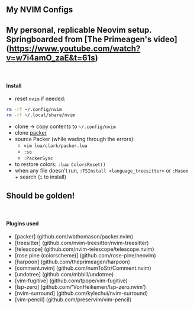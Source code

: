 ## My NVIM Configs
My personal, replicable Neovim setup.
Springboarded from [The Primeagen's video] (https://www.youtube.com/watch?v=w7i4amO_zaE&t=61s)
 
---
 
#### Install
- reset `nvim` if needed: 
```bash
rm -rf ~/.config/nvim
rm -rf ~/.local/share/nvim
```
- clone -> copy contents to `~/.config/nvim`
- clone [packer](https://github.com/wbthomason/packer.nvim)
- source Packer (while wading through the errors):
    - `vim lua/clark/packer.lua`
    - `:so`
    - `:PackerSync`
- to restore colors: `:lua ColorsReset()`
- when any file doesn't run, `:TSInstall <language_treesitter>` or `:Mason` + search (`i` to install)

Should be golden!
 
---
 
#### Plugins used
- [packer] (github.com/wbthomason/packer.nvim)
- [treesitter] (github.com/nvim-treesitter/nvim-treesitter)
- [telescope] (github.com/nvim-telescope/telescope.nvim)
- [rose pine (colorscheme)] (github.com/rose-pine/neovim)
- [harpoon] (github.com/theprimeagen/harpoon)
- [comment.nvim] (github.com/numToStr/Comment.nvim)
- [undotree] (github.com/mbbill/undotree)
- [vim-fugitive] (github.com/tpope/vim-fugitive)
- [lsp-zero] (github.com/'VonHeikemen/lsp-zero.nvim')
- [nvim-surround] (github.com/kylechui/nvim-surround)
- [vim-pencil] (github.com/preservim/vim-pencil)
